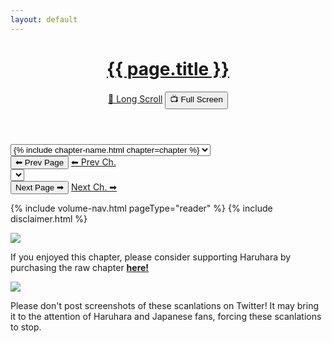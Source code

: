 ```yaml
---
layout: default
---
```

<header>
  <div class="title">
    <h1><a href="{{ site.baseurl }}/chapters/{{ page.volumeName }}">{{ page.title }}</a></h1>
    <div class="switcher">
      <a id="switcher" class="switcher-child" href="#" onclick="toggleReader()">📜 Long Scroll</a>
      <button class="switcher-child" onclick="toggleFullScreen()">📺 Full Screen</button>
    </div>
  </div>
</header>

<main>
  <div class="select-wrapper">
    <select onchange="moveChapter(this.value, 1)" name="chapters">
    {% for chapter in site.data[page.volumeName] %}
      <option value="{{ chapter[0] }}">{% include chapter-name.html chapter=chapter %}</option>
    {% endfor %}
    </select>
  </div>

  <div class="nav">
    <div class="nav-group">
      <button class="prev-page" type="button" onclick="movePage(-1)">⬅ Prev Page</button>
      <a class="prev-chapter" href="#" onclick="shiftChapter(-1, true)">⬅ Prev Ch.</a>
    </div>
    <select onchange="movePage(this.value)" name="pages"></select>
    <div class="nav-group">
      <button class="next-page" type="button" onclick="movePage(0)">Next Page ➡</button>
      <a class="next-chapter" href="#" onclick="shiftChapter(1)">Next Ch. ➡</a>
    </div>
  </div>

  <section id="reader"></section>

  {% include volume-nav.html pageType="reader" %}
  {% include disclaimer.html %}

  <div class="alert">
    <img src="https://64.media.tumblr.com/0a9519245dd03d42ae14b97d05e26424/9ec9d5b604b38343-36/s250x400/c8785497caf0c0ef450f5404bf2b0455a218dc57.png">
    <p>
      If you enjoyed this chapter, please consider supporting Haruhara by purchasing the raw chapter <strong><a rel="noopener noreferrer" target="_blank" id="raw-chapter" href="">here!</a></strong>
    </p>
  </div>

  <div class="alert">
    <img src="https://64.media.tumblr.com/71f6f03abefb51f78420d35f74c76c65/9ec9d5b604b38343-e7/s540x810/e9902cf82aa39ee659a01431a210843617398c43.png">
    <p>
      Please don't post screenshots of these scanlations on Twitter! It may bring it to the attention of Haruhara and Japanese fans, forcing these scanlations to stop.
    </p>
  </div>
</main>
